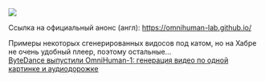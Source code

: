 <!--2025-02-04 11:35:22-->
<div class="yb">
  <div class="rss smaller1 habr"><img src="https://habrastorage.org/getpro/habr/upload_files/cf6/297/dfd/cf6297dfd05b4fb59c3e240c22cd1b3e.jpg" /><p>Ссылка на официальный анонс (англ): <a href="https://omnihuman-lab.github.io/" rel="noopener noreferrer nofollow">https://omnihuman-lab.github.io/</a></p><p>Примеры некоторых сгенерированных видосов под катом, но на Хабре не очень удобный плеер, поэтому остальные... <br><a class="light" href="https://habr.com/ru/news/879384/?utm_source=habrahabr&utm_medium=rss&utm_campaign=879384">ByteDance выпустили OmniHuman-1: генерация видео по одной картинке и аудиодорожке</a></div>
</div>

